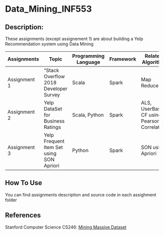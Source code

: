 # Data_Mining_INF553
## Description:
These assignments (except assignement 1) are about building a Yelp Recommendation system using Data Mining

| Assignments  | Topic | Programming Language  | Framework  | Related Algorithm  |
|---|---|---|---|---|
| Assignment 1  | “Stack Overflow 2018 Developer Survey | Scala | Spark  | Map Reduce  |
| Assignment 2  | Yelp DataSet for Business Ratings | Scala, Python | Spark  | ALS, UserBased CF using Pearson Correlation  |
| Assignment 3  | Yelp Frequent Item Set using SON Apriori | Python | Spark  | SON using Apriori |

## How To Use
You can find assignments description and source code in each assighment folder
## References
Stanford Computer Science CS246: [Mining Massive Dataset](http://www.mmds.org/)
